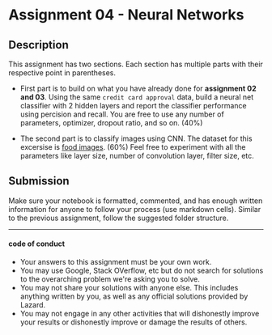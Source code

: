 # Assignment 04 - Neural Networks

## Description

This assignment has two sections. Each section has multiple parts with their respective point in parentheses. 

* First part is to build on what you have already done for **assignment 02 and 03**. Using the same `credit card approval` data, build a neural net classifier with 2 hidden layers and report the classifier performance using percision and recall. You are free to use any number of parameters, optimizer, dropout ratio, and so on. (40%)

* The second part is to classify images using CNN. The dataset for this excersise is [food images](https://www.kaggle.com/kmader/food41). (60%) Feel free to experiment with all the parameters like layer size, number of convolution layer, filter size, etc.

## Submission
Make sure your notebook is formatted, commented, and has enough written information for anyone to follow your process (use markdown cells). Similar to the previous assignment, follow the suggested folder structure.


---
#### code of conduct

* Your answers to this assignment must be your own work.
* You may use Google, Stack OVerflow, etc but do not search for solutions to the overarching problem we're asking you to solve.
* You may not share your solutions with anyone else. This includes anything written by you, as well as any official solutions provided by Lazard.
* You may not engage in any other activities that will dishonestly improve your results or dishonestly improve or damage the results of others.
